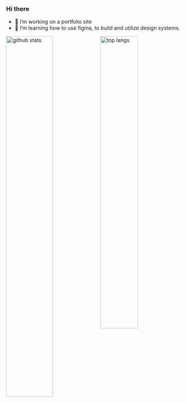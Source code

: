 ### Hi there
- 🔭 I’m working on a portfolio site
- 🌱 I’m learning how to use figma, to build and utilize design systems.
<!-- #### Github Stats -->
<img src="https://github-readme-stats.vercel.app/api?username=Fry-Fr&show_icons=true&theme=gotham" alt="github stats" width="50%" align="left"/>
<!-- ### Top Languages -->
<img src="https://github-readme-stats.vercel.app/api/top-langs/?username=Fry-Fr&layout=compact&theme=gotham" alt="top langs" width="45%" />

<!--
**Fry-Fr/Fry-Fr** is a ✨ _special_ ✨ repository because its `README.md` (this file) appears on your GitHub profile.

Here are some ideas to get you started:

- 👯 I’m looking to collaborate on ...
- 🤔 I’m looking for help with ...
- 💬 Ask me about ...
- 📫 How to reach me: ...
- 😄 Pronouns: ...
- ⚡ Fun fact: ...

-->
